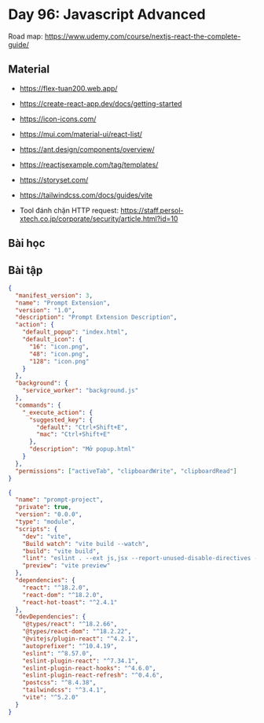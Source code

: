 # Day 96: Javascript Advanced

Road map: https://www.udemy.com/course/nextjs-react-the-complete-guide/

## Material

- https://flex-tuan200.web.app/
- https://create-react-app.dev/docs/getting-started
- https://icon-icons.com/
- https://mui.com/material-ui/react-list/
- https://ant.design/components/overview/
- https://reactjsexample.com/tag/templates/
- https://storyset.com/

- https://tailwindcss.com/docs/guides/vite
- Tool đánh chặn HTTP request: https://staff.persol-xtech.co.jp/corporate/security/article.html?id=10

## Bài học

## Bài tập

```json
{
  "manifest_version": 3,
  "name": "Prompt Extension",
  "version": "1.0",
  "description": "Prompt Extension Description",
  "action": {
    "default_popup": "index.html",
    "default_icon": {
      "16": "icon.png",
      "48": "icon.png",
      "128": "icon.png"
    }
  },
  "background": {
    "service_worker": "background.js"
  },
  "commands": {
    "_execute_action": {
      "suggested_key": {
        "default": "Ctrl+Shift+E",
        "mac": "Ctrl+Shift+E"
      },
      "description": "Mở popup.html"
    }
  },
  "permissions": ["activeTab", "clipboardWrite", "clipboardRead"]
}
```

```json
{
  "name": "prompt-project",
  "private": true,
  "version": "0.0.0",
  "type": "module",
  "scripts": {
    "dev": "vite",
    "Build watch": "vite build --watch",
    "build": "vite build",
    "lint": "eslint . --ext js,jsx --report-unused-disable-directives --max-warnings 0",
    "preview": "vite preview"
  },
  "dependencies": {
    "react": "^18.2.0",
    "react-dom": "^18.2.0",
    "react-hot-toast": "^2.4.1"
  },
  "devDependencies": {
    "@types/react": "^18.2.66",
    "@types/react-dom": "^18.2.22",
    "@vitejs/plugin-react": "^4.2.1",
    "autoprefixer": "^10.4.19",
    "eslint": "^8.57.0",
    "eslint-plugin-react": "^7.34.1",
    "eslint-plugin-react-hooks": "^4.6.0",
    "eslint-plugin-react-refresh": "^0.4.6",
    "postcss": "^8.4.38",
    "tailwindcss": "^3.4.1",
    "vite": "^5.2.0"
  }
}
```
